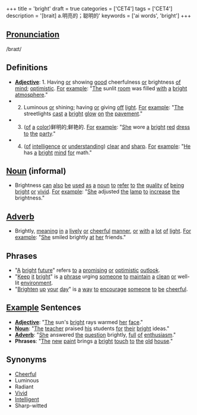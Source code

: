 +++
title = 'bright'
draft = true
categories = ['CET4']
tags = ['CET4']
description = '[brait] a.明亮的；聪明的'
keywords = ['ai words', 'bright']
+++

## [Pronunciation](/post/pronunciation/)
/braɪt/

## Definitions
- **[Adjective](/post/adjective/)**: 1. Having [or](/post/or/) showing [good](/post/good/) cheerfulness [or](/post/or/) brightness [of](/post/of/) [mind](/post/mind/); [optimistic](/post/optimistic/). [For](/post/for/) [example](/post/example/): "[The](/post/the/) sunlit [room](/post/room/) was filled [with](/post/with/) [a](/post/a/) [bright](/post/bright/) [atmosphere](/post/atmosphere/)."
- 2. Luminous [or](/post/or/) shining; having [or](/post/or/) giving [off](/post/off/) [light](/post/light/). [For](/post/for/) [example](/post/example/): "[The](/post/the/) streetlights [cast](/post/cast/) [a](/post/a/) [bright](/post/bright/) [glow](/post/glow/) [on](/post/on/) [the](/post/the/) [pavement](/post/pavement/)."
- 3. ([of](/post/of/) [a](/post/a/) [color](/post/color/))鲜明的;鲜艳的. [For](/post/for/) [example](/post/example/): "[She](/post/she/) wore [a](/post/a/) [bright](/post/bright/) [red](/post/red/) [dress](/post/dress/) [to](/post/to/) [the](/post/the/) [party](/post/party/)."
- 4. ([of](/post/of/) [intelligence](/post/intelligence/) [or](/post/or/) [understanding](/post/understanding/)) [clear](/post/clear/) [and](/post/and/) [sharp](/post/sharp/). [For](/post/for/) [example](/post/example/): "[He](/post/he/) has [a](/post/a/) [bright](/post/bright/) [mind](/post/mind/) [for](/post/for/) math."

## [Noun](/post/noun/) (informal)
- Brightness [can](/post/can/) [also](/post/also/) [be](/post/be/) [used](/post/used/) [as](/post/as/) [a](/post/a/) [noun](/post/noun/) [to](/post/to/) [refer](/post/refer/) [to](/post/to/) [the](/post/the/) [quality](/post/quality/) [of](/post/of/) [being](/post/being/) [bright](/post/bright/) [or](/post/or/) [vivid](/post/vivid/). [For](/post/for/) [example](/post/example/): "[She](/post/she/) adjusted [the](/post/the/) [lamp](/post/lamp/) [to](/post/to/) [increase](/post/increase/) [the](/post/the/) brightness."

## [Adverb](/post/adverb/)
- Brightly, [meaning](/post/meaning/) [in](/post/in/) [a](/post/a/) [lively](/post/lively/) [or](/post/or/) [cheerful](/post/cheerful/) [manner](/post/manner/), [or](/post/or/) [with](/post/with/) [a](/post/a/) [lot](/post/lot/) [of](/post/of/) [light](/post/light/). [For](/post/for/) [example](/post/example/): "[She](/post/she/) smiled brightly [at](/post/at/) [her](/post/her/) friends."

## Phrases
- "[A](/post/a/) [bright](/post/bright/) [future](/post/future/)" refers [to](/post/to/) [a](/post/a/) [promising](/post/promising/) [or](/post/or/) [optimistic](/post/optimistic/) [outlook](/post/outlook/).
- "[Keep](/post/keep/) [it](/post/it/) [bright](/post/bright/)" is [a](/post/a/) [phrase](/post/phrase/) urging [someone](/post/someone/) [to](/post/to/) [maintain](/post/maintain/) [a](/post/a/) [clean](/post/clean/) [or](/post/or/) well-lit [environment](/post/environment/).
- "[Brighten](/post/brighten/) [up](/post/up/) [your](/post/your/) [day](/post/day/)" is [a](/post/a/) [way](/post/way/) [to](/post/to/) [encourage](/post/encourage/) [someone](/post/someone/) [to](/post/to/) [be](/post/be/) [cheerful](/post/cheerful/).

## [Example](/post/example/) Sentences
- **[Adjective](/post/adjective/)**: "[The](/post/the/) sun's [bright](/post/bright/) rays warmed [her](/post/her/) [face](/post/face/)."
- **[Noun](/post/noun/)**: "[The](/post/the/) [teacher](/post/teacher/) praised [his](/post/his/) students [for](/post/for/) [their](/post/their/) [bright](/post/bright/) ideas."
- **[Adverb](/post/adverb/)**: "[She](/post/she/) answered [the](/post/the/) [question](/post/question/) brightly, [full](/post/full/) [of](/post/of/) [enthusiasm](/post/enthusiasm/)."
- **Phrases**: "[The](/post/the/) [new](/post/new/) [paint](/post/paint/) brings [a](/post/a/) [bright](/post/bright/) [touch](/post/touch/) [to](/post/to/) [the](/post/the/) [old](/post/old/) [house](/post/house/)."

## Synonyms
- [Cheerful](/post/cheerful/)
- Luminous
- Radiant
- [Vivid](/post/vivid/)
- [Intelligent](/post/intelligent/)
- Sharp-witted
